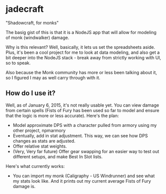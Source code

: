 # jadecraft
"Shadowcraft, for monks"

The basig gist of this is that it is a NodeJS app that will allow for modeling of monk (windwalker) damage. 

Why is this relevant? Well, basically, it lets us set the spreadsheets aside. Plus, it's been a cool project for me to look
at data modeling, and also get a bit deeper into the NodeJS stack - break away from strictly working with UI, so to speak.

Also because the Monk community has more or less been talking about it, so I figured I may as well carry through with it.

## How do I use it?

Well, as of January 6, 2015, it's not really usable yet. You can view damage from certain spells (Fists of Fury has been used 
so far to model and ensure that the logic is more or less accurate). Here's the plan:

* Model approximate DPS with a character pulled from armory using my other project, npmarmory
* Eventually, add in stat adjustment. This way, we can see how DPS changes as stats are adjusted.
* Offer relative stat weights.
* (Very, Very far future) Offer gear swapping for an easier way to test out different setups, and make Best In Slot lists.

Here's what currently works:

* You can import my monk (Caligraphy - US Windrunner) and see what my stats look like. And it prints out my current average
Fists of Fury damage is.
